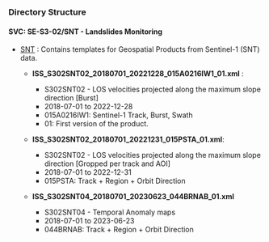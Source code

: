 ### Directory Structure 
#### SVC: SE-S3-02/SNT - Landslides Monitoring

- [SNT](SNT) : Contains templates for Geospatial Products from Sentinel-1 (SNT) data.
  - **ISS_S302SNT02_20180701_20221228_015A0216IW1_01.xml** : 
    - S302SNT02 - LOS velocities projected along the maximum slope direction [Burst]
    - 2018-07-01 to 2022-12-28
    - 015A0216IW1: Sentinel-1 Track, Burst, Swath
    - 01: First version of the product.
  
  - **ISS_S302SNT02_20180701_20221231_015PSTA_01.xml**:
    - S302SNT02 - LOS velocities projected along the maximum slope direction [Gropped per track and AOI]
    - 2018-07-01 to 2022-12-31
    - 015PSTA: Track + Region + Orbit Direction

  - **ISS_S302SNT04_20180701_20230623_044BRNAB_01.xml**
    - S302SNT04 - Temporal Anomaly maps
    - 2018-07-01 to 2023-06-23
    - 044BRNAB: Track + Region + Orbit Direction
